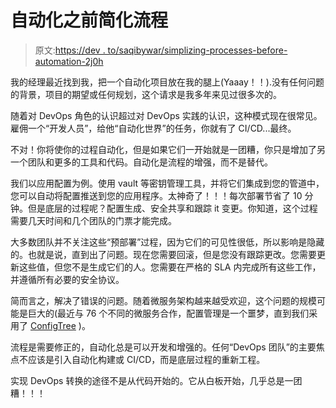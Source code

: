 # 自动化之前简化流程

> 原文:[https://dev . to/saqibywar/simplizing-processes-before-automation-2j0h](https://dev.to/saqibyawar/simplifying-processes-before-automation-2j0h)

我的经理最近找到我，把一个自动化项目放在我的腿上(Yaaay！！).没有任何问题的背景，项目的期望或任何规划，这个请求是我多年来见过很多次的。

随着对 DevOps 角色的认识超过对 DevOps 实践的认识，这种模式现在很常见。雇佣一个“开发人员”，给他“自动化世界”的任务，你就有了 CI/CD...最终。

不对！你将使你的过程自动化，但是如果它们一开始就是一团糟，你只是增加了另一个团队和更多的工具和代码。自动化是流程的增强，而不是替代。

我们以应用配置为例。使用 vault 等密钥管理工具，并将它们集成到您的管道中，您可以自动将配置推送到您的应用程序。太神奇了！！！每次部署节省了 10 分钟。但是底层的过程呢？配置生成、安全共享和跟踪 it 变更。你知道，这个过程需要几天时间和几个团队的门票才能完成。

大多数团队并不关注这些“预部署”过程，因为它们的可见性很低，所以影响是隐藏的。也就是说，直到出了问题。现在您需要回滚，但是您没有跟踪更改。您需要更新这些值，但您不是生成它们的人。您需要在严格的 SLA 内完成所有这些工作，并遵循所有必要的安全协议。

简而言之，解决了错误的问题。随着微服务架构越来越受欢迎，这个问题的规模可能是巨大的(最近与 76 个不同的微服务合作，配置管理是一个噩梦，直到我们采用了 [ConfigTree](https://configtree.co/) )。

流程是需要修正的，自动化总是可以开发和增强的。任何“DevOps 团队”的主要焦点不应该是引入自动化构建或 CI/CD，而是底层过程的重新工程。

实现 DevOps 转换的途径不是从代码开始的。它从白板开始，几乎总是一团糟！！！
